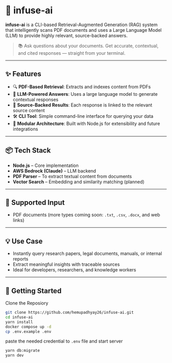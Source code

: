 # 🧠 infuse-ai

**infuse-ai** is a CLI-based Retrieval-Augmented Generation (RAG) system that intelligently scans PDF documents and uses a Large Language Model (LLM) to provide highly relevant, source-backed answers.

> 📚 Ask questions about your documents. Get accurate, contextual, and cited responses — straight from your terminal.

---

## ✨ Features

- 🔍 **PDF-Based Retrieval**: Extracts and indexes content from PDFs
- 🧠 **LLM-Powered Answers**: Uses a large language model to generate contextual responses
- 🧾 **Source-Backed Results**: Each response is linked to the relevant source content
- 🛠️ **CLI Tool**: Simple command-line interface for querying your data
- 🚀 **Modular Architecture**: Built with Node.js for extensibility and future integrations

---

## 📦 Tech Stack

- **Node.js** – Core implementation
- **AWS Bedrock (Claude)** – LLM backend
- **PDF Parser** – To extract textual content from documents
- **Vector Search** – Embedding and similarity matching (planned)

---

## 📁 Supported Input

- PDF documents (more types coming soon: `.txt`, `.csv`, `.docx`, and web links)

---

## 💡 Use Case

- Instantly query research papers, legal documents, manuals, or internal reports
- Extract meaningful insights with traceable sources
- Ideal for developers, researchers, and knowledge workers

---

## 🚀 Getting Started

Clone the Reposiory

```bash
git clone https://github.com/hemupadhyay26/infuse-ai.git
cd infuse-ai
yarn install
docker compose up -d
cp .env.example .env
```

paste the needed credential to `.env` file and start server

```bash 
yarn db:migrate
yarn dev
```

